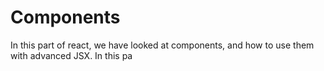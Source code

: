 # Components

In this part of react, we have looked at components, and how to use them with advanced JSX.
In this pa